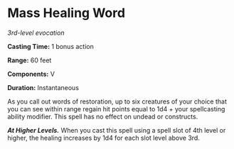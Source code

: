 <title>Mass Healing Word</title>

# Mass Healing Word

_3rd-level evocation_

**Casting Time:** 1 bonus action

**Range:** 60 feet

**Components:** V

**Duration:** Instantaneous

As you call out words of restoration, up to
six creatures of your choice that you can see
within range regain hit points equal to 1d4 +
your spellcasting ability modifier. This
spell has no effect on undead or constructs.

_**At Higher Levels.**_ When you cast this
spell using a spell slot of 4th level or
higher, the healing increases by 1d4 for each
slot level above 3rd.



